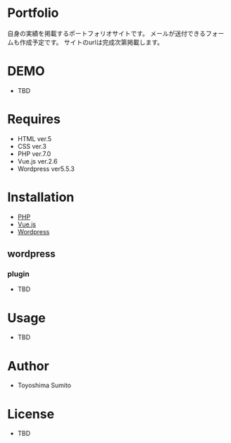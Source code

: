 # Portfolio
自身の実績を掲載するポートフォリオサイトです。
メールが送付できるフォームも作成予定です。
サイトのurlは完成次第掲載します。

# DEMO
- TBD

# Requires
- HTML ver.5
- CSS ver.3
- PHP ver.7.0
- Vue.js ver.2.6
- Wordpress ver5.5.3

# Installation
- [PHP](https://www.php.net)
- [Vue.js](https://jp.vuejs.org/v2/guide/installation.html)
- [Wordpress](https://ja.wordpress.org/support/article/how-to-install-wordpress/)

## wordpress
### plugin
- TBD

# Usage
- TBD

# Author
- Toyoshima Sumito

# License
- TBD
